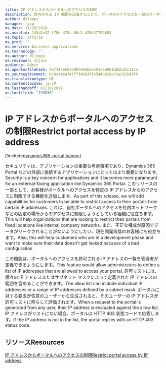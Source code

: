 ```yaml
---
title: IP アドレスからポータルへのアクセスの制限
description: 許可される IP 範囲を定義することで、ポータルのアクセスを一部のユーザーのみに制限します
author: dileeps
manager: rycu
ms.date: 11/20/2018
ms.assetid: 143d1e32-f70e-478c-b8c1-d25b37782653
ms.topic: article
ms.prod: ''
ms.service: business-applications
ms.technology: ''
ms.author: dileeps
ms.reviewer: shjais
audience: Admin
ms.openlocfilehash: 6b7345e5634d97068be3e91c6a981b8ab2bc132a
ms.sourcegitcommit: 0c8ca4eaf47f7f4b83f1b544b910e7cac92bd1f0
ms.translationtype: HT
ms.contentlocale: ja-JP
ms.lasthandoff: 01/10/2019
ms.locfileid: "199030"
---
```

# <a name="restrict-portal-access-by-ip-address"></a><span data-ttu-id="2f292-103">IP アドレスからポータルへのアクセスの制限</span><span class="sxs-lookup"><span data-stu-id="2f292-103">Restrict portal access by IP address</span></span>

[!include[dynamics365-portal banner](../../includes/dynamics365-portal.md)]




<span data-ttu-id="2f292-104">セキュリティは、アプリケーションの重要な考慮事項であり、Dynamics 365 Portal などの外部に接続するアプリケーションにとってはより重要になります。</span><span class="sxs-lookup"><span data-stu-id="2f292-104">Security is a key concern for applications and it becomes more paramount for an external-facing application like Dynamics 365 Portal.</span></span> <span data-ttu-id="2f292-105">このリリースの一部として、お客様がポータルへのアクセスを特定の IP アドレスからのアクセスに制限できる機能を追加します。</span><span class="sxs-lookup"><span data-stu-id="2f292-105">As part of this release, we will add capabilities for customers to be able to restrict access to their portals from certain IP addresses.</span></span> <span data-ttu-id="2f292-106">これは、自社ポータルへのアクセスを社内ネットワークなどの固定の場所からのアクセスに制限しようとしている組織に役立ちます。</span><span class="sxs-lookup"><span data-stu-id="2f292-106">This will help organizations that are looking to restrict their portals from fixed locations like internal company networks.</span></span> <span data-ttu-id="2f292-107">また、不正な構成が原因でデータがリークされることがないようにしたい、現在開発段階のお客様にも役立ちます。</span><span class="sxs-lookup"><span data-stu-id="2f292-107">Also, this will help customers who are in a development phase and want to make sure their data doesn't get leaked because of a bad configuration.</span></span>

<span data-ttu-id="2f292-108">この機能は、ポータルへのアクセスを許可される IP アドレスの一覧を管理者が定義できるようにします。</span><span class="sxs-lookup"><span data-stu-id="2f292-108">This feature would allow administrators to define a list of IP addresses that are allowed to access your portal.</span></span> <span data-ttu-id="2f292-109">許可リストには、個々の IP アドレスまたはサブネット マスクによって定義された IP アドレスの範囲を含めることができます。</span><span class="sxs-lookup"><span data-stu-id="2f292-109">The allow list can include individual IP addresses or a range of IP addresses defined by a subnet mask.</span></span> <span data-ttu-id="2f292-110">ポータルに対する要求が任意のユーザーから生成されると、そのユーザーの IP アドレスが許可リストに照らして評価されます。</span><span class="sxs-lookup"><span data-stu-id="2f292-110">When a request to the portal is generated from any user, their IP address is evaluated against the allow list.</span></span> <span data-ttu-id="2f292-111">IP アドレスがリストにない場合、ポータルは HTTP 403 状態コードで応答します。</span><span class="sxs-lookup"><span data-stu-id="2f292-111">If the IP address is not in the list, the portal replies with an HTTP 403 status code.</span></span>

<!--
### Who uses this feature
This feature is intended for administrators who are managing portals.
## Status
### Development status
Generally available
#### Target timeframe
October 2018
### Availability 
Cloud
### Regional availability
Global
-->

## <a name="resources"></a><span data-ttu-id="2f292-112">リソース</span><span class="sxs-lookup"><span data-stu-id="2f292-112">Resources</span></span>

[<span data-ttu-id="2f292-113">IP アドレスからポータルへのアクセスの制限</span><span class="sxs-lookup"><span data-stu-id="2f292-113">Restrict portal access by IP address</span></span>](https://docs.microsoft.com/en-us/dynamics365/customer-engagement/portals/ip-address-restrict)
